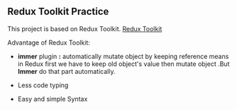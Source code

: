 ## Redux Toolkit Practice

This project is based on Redux Toolkit.
[Redux Toolkit](https://redux-toolkit.js.org/)

Advantage of Redux Toolkit:

- **immer** plugin **:** automatically mutate object by keeping reference means in Redux first we have to keep old object's value then mutate object .But **Immer** do that part automatically.

- Less code typing

- Easy and simple Syntax 



